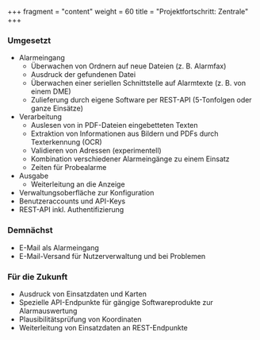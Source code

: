 +++
fragment = "content"
weight = 60
title = "Projektfortschritt: Zentrale"
+++

### Umgesetzt
- Alarmeingang
  - &Uuml;berwachen von Ordnern auf neue Dateien (z. B. Alarmfax)
  - Ausdruck der gefundenen Datei
  - &Uuml;berwachen einer seriellen Schnittstelle auf Alarmtexte (z. B. von einem DME)
  - Zulieferung durch eigene Software per REST-API (5-Tonfolgen oder ganze Eins&auml;tze)
- Verarbeitung
  - Auslesen von in PDF-Dateien eingebetteten Texten
  - Extraktion von Informationen aus Bildern und PDFs durch Texterkennung (OCR)
  - Validieren von Adressen (experimentell)
  - Kombination verschiedener Alarmeing&auml;nge zu einem Einsatz
  - Zeiten f&uuml;r Probealarme
- Ausgabe
  - Weiterleitung an die Anzeige
- Verwaltungsoberfl&auml;che zur Konfiguration
- Benutzeraccounts und API-Keys
- REST-API inkl. Authentifizierung

### Demn&auml;chst
- E-Mail als Alarmeingang
- E-Mail-Versand f&uuml;r Nutzerverwaltung und bei Problemen

### F&uuml;r die Zukunft
- Ausdruck von Einsatzdaten und Karten
- Spezielle API-Endpunkte für gängige Softwareprodukte zur Alarmauswertung
- Plausibilitätsprüfung von Koordinaten
- Weiterleitung von Einsatzdaten an REST-Endpunkte
